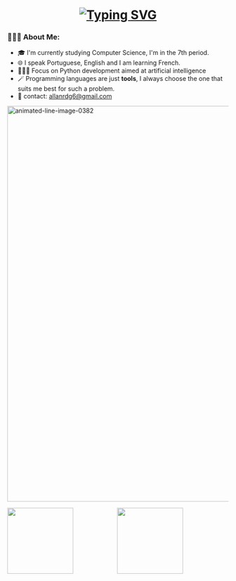 <h1 align="center">
  <a href="https://git.io/typing-svg"><img src="https://readme-typing-svg.demolab.com?font=Impact+Code&color=ffffff&size=30&pause=500&center=true&vCenter=true&random=false&width=435&lines=Hello World! I'm Allan 👋🏻;20+years%2C+Curitiba-PR" alt="Typing SVG" /></a>
</h1>
  
<h3>🙋🏻‍♂️&nbsp;About Me:</h3>

- 🎓 I'm currently studying Computer Science, I'm in the 7th period.
- 🌐 I speak Portuguese, English and I am learning French.
- 👨🏻‍💻 Focus on Python development aimed at artificial intelligence
- 🪄 Programming languages are just **tools**, I always choose the one that suits me best for such a problem.
- 📧 contact: allanrdg6@gmail.com


<a href="https://www.animatedimages.org/cat-lines-562.htm"><img src="https://www.animatedimages.org/data/media/562/animated-line-image-0382.gif" align=center style="width: 900px" border="0" alt="animated-line-image-0382" /></a>


<div style="display: flex;" align=center>
  <img src="https://github-readme-stats.vercel.app/api?username=allanrodigo&theme=algolia&show_icons=true" style="height: 150px; margin-right: 100px;">
  <img src="https://github-readme-stats.vercel.app/api/top-langs/?username=allanrodigo&theme=algolia&show_icons=true&hide_border=true&layout=compact" style="height: 150px;">
</div>



